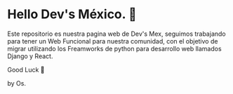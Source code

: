 # Hello Dev's México. 🤙

Este repositorio es nuestra pagina web de Dev's Mex, seguimos trabajando para tener un Web Funcional para nuestra comunidad, con el objetivo de migrar utilizando los Freamworks de python para desarrollo web llamados Django y React.

Good Luck 🦖

by Os.
